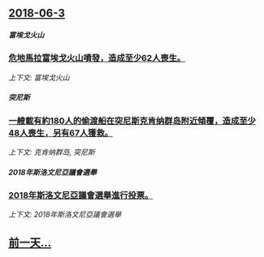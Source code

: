 ## [2018-06-3](/zh/news/2018/06/3/index.md)

##### 富埃戈火山
### [危地馬拉富埃戈火山噴發，造成至少62人喪生。 ](/zh/news/2018/06/3/危地馬拉富埃戈火山噴發-造成至少62人喪生.md)
_上下文: 富埃戈火山_

##### 突尼斯
### [一艘載有約180人的偷渡船在突尼斯克肯纳群岛附近傾覆，造成至少48人喪生，另有67人獲救。 ](/zh/news/2018/06/3/一艘載有約180人的偷渡船在突尼斯克肯纳群岛附近傾覆-造成至少48人喪生-另有67人獲救.md)
_上下文: 克肯纳群岛, 突尼斯_

##### 2018年斯洛文尼亞議會選舉
### [2018年斯洛文尼亞議會選舉進行投票。 ](/zh/news/2018/06/3/2018年斯洛文尼亞議會選舉進行投票.md)
_上下文: 2018年斯洛文尼亞議會選舉_

## [前一天...](/zh/news/2018/06/1/index.md)


